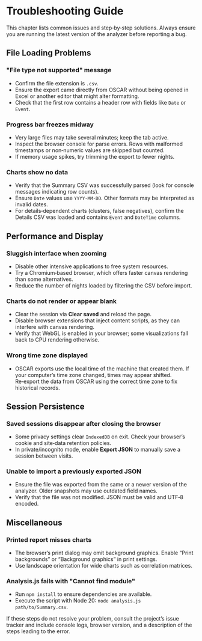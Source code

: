 # Troubleshooting Guide

This chapter lists common issues and step‑by‑step solutions.  Always ensure you are running the latest version of the analyzer before reporting a bug.

## File Loading Problems

### "File type not supported" message
- Confirm the file extension is `.csv`.
- Ensure the export came directly from OSCAR without being opened in Excel or another editor that might alter formatting.
- Check that the first row contains a header row with fields like `Date` or `Event`.

### Progress bar freezes midway
- Very large files may take several minutes; keep the tab active.
- Inspect the browser console for parse errors.  Rows with malformed timestamps or non‑numeric values are skipped but counted.
- If memory usage spikes, try trimming the export to fewer nights.

### Charts show no data
- Verify that the Summary CSV was successfully parsed (look for console messages indicating row counts).
- Ensure `Date` values use `YYYY-MM-DD`.  Other formats may be interpreted as invalid dates.
- For details‑dependent charts (clusters, false negatives), confirm the Details CSV was loaded and contains `Event` and `DateTime` columns.

## Performance and Display

### Sluggish interface when zooming
- Disable other intensive applications to free system resources.
- Try a Chromium‑based browser, which offers faster canvas rendering than some alternatives.
- Reduce the number of nights loaded by filtering the CSV before import.

### Charts do not render or appear blank
- Clear the session via **Clear saved** and reload the page.
- Disable browser extensions that inject content scripts, as they can interfere with canvas rendering.
- Verify that WebGL is enabled in your browser; some visualizations fall back to CPU rendering otherwise.

### Wrong time zone displayed
- OSCAR exports use the local time of the machine that created them.  If your computer’s time zone changed, times may appear shifted.  Re‑export the data from OSCAR using the correct time zone to fix historical records.

## Session Persistence

### Saved sessions disappear after closing the browser
- Some privacy settings clear `IndexedDB` on exit.  Check your browser’s cookie and site‑data retention policies.
- In private/incognito mode, enable **Export JSON** to manually save a session between visits.

### Unable to import a previously exported JSON
- Ensure the file was exported from the same or a newer version of the analyzer.  Older snapshots may use outdated field names.
- Verify that the file was not modified.  JSON must be valid and UTF‑8 encoded.

## Miscellaneous

### Printed report misses charts
- The browser’s print dialog may omit background graphics.  Enable “Print backgrounds” or “Background graphics” in print settings.
- Use landscape orientation for wide charts such as correlation matrices.

### Analysis.js fails with "Cannot find module"
- Run `npm install` to ensure dependencies are available.
- Execute the script with Node 20: `node analysis.js path/to/Summary.csv`.

If these steps do not resolve your problem, consult the project’s issue tracker and include console logs, browser version, and a description of the steps leading to the error.
